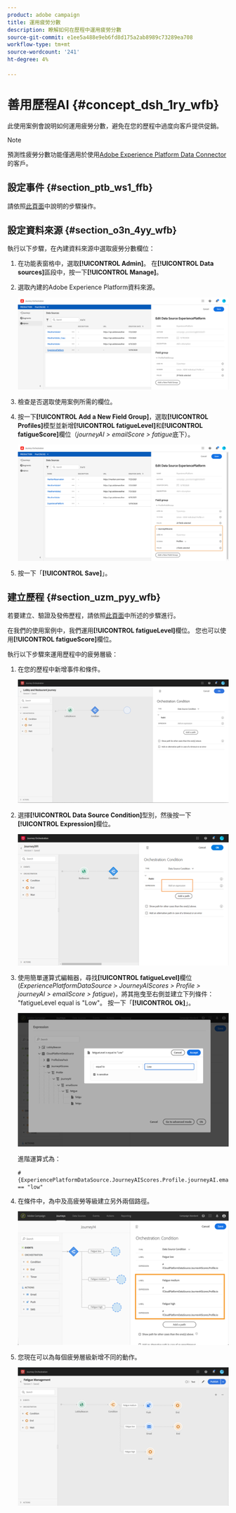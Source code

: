 ```yaml
---
product: adobe campaign
title: 運用疲勞分數
description: 瞭解如何在歷程中運用疲勞分數
source-git-commit: e1ee5a488e9eb6fd8d175a2ab8989c73289ea708
workflow-type: tm+mt
source-wordcount: '241'
ht-degree: 4%

---
```



# 善用歷程AI {#concept_dsh_1ry_wfb}

此使用案例會說明如何運用疲勞分數，避免在您的歷程中過度向客戶提供促銷。

>[!NOTE]
>
>預測性疲勞分數功能僅適用於使用[Adobe Experience Platform Data Connector](https://experienceleague.adobe.com/docs/campaign-standard/using/integrating-with-adobe-cloud/adobe-experience-platform/data-connector/aep-about-data-connector.html)的客戶。

## 設定事件 {#section_ptb_ws1_ffb}

請依照[此頁面](../event/about-events.md)中說明的步驟操作。

## 設定資料來源 {#section_o3n_4yy_wfb}

執行以下步驟，在內建資料來源中選取疲勞分數欄位：

1. 在功能表窗格中，選取&#x200B;**[!UICONTROL Admin]**。 在&#x200B;**[!UICONTROL Data sources]**&#x200B;區段中，按一下&#x200B;**[!UICONTROL Manage]**。
1. 選取內建的Adobe Experience Platform資料來源。

   ![](../assets/journey23.png)

1. 檢查是否選取使用案例所需的欄位。
1. 按一下&#x200B;**[!UICONTROL Add a New Field Group]**，選取&#x200B;**[!UICONTROL Profiles]**&#x200B;模型並新增&#x200B;**[!UICONTROL fatigueLevel]**&#x200B;和&#x200B;**[!UICONTROL fatigueScore]**&#x200B;欄位（_journeyAI > emailScore > fatigue_&#x200B;底下）。

   ![](../assets/journeyuc3_1.png)

1. 按一下「**[!UICONTROL Save]**」。

## 建立歷程 {#section_uzm_pyy_wfb}

若要建立、驗證及發佈歷程，請依照[此頁面](../building-journeys/journey.md)中所述的步驟進行。

在我們的使用案例中，我們運用&#x200B;**[!UICONTROL fatigueLevel]**&#x200B;欄位。 您也可以使用&#x200B;**[!UICONTROL fatigueScore]**&#x200B;欄位。

執行以下步驟來運用歷程中的疲勞層級：

1. 在您的歷程中新增事件和條件。

   ![](../assets/journeyuc2_14.png)

1. 選擇&#x200B;**[!UICONTROL Data Source Condition]**&#x200B;型別，然後按一下&#x200B;**[!UICONTROL Expression]**&#x200B;欄位。

   ![](../assets/journeyuc3_2.png)

1. 使用簡單運算式編輯器，尋找&#x200B;**[!UICONTROL fatigueLevel]**&#x200B;欄位(_ExperiencePlatformDataSource > JourneyAIScores > Profile > journeyAI > emailScore > fatigue_)，將其拖曳至右側並建立下列條件： &quot;fatigueLevel equal is &quot;Low&quot;。 按一下「**[!UICONTROL Ok]**」。

   ![](../assets/journeyuc3_3.png)

   進階運算式為：

   ```
   #{ExperiencePlatformDataSource.JourneyAIScores.Profile.journeyAI.emailScore.fatigue.fatigueLevel} == "low"
   ```

1. 在條件中，為中及高疲勞等級建立另外兩個路徑。

   ![](../assets/journeyuc3_4.png)

1. 您現在可以為每個疲勞層級新增不同的動作。

   ![](../assets/journeyuc3_5.png)

